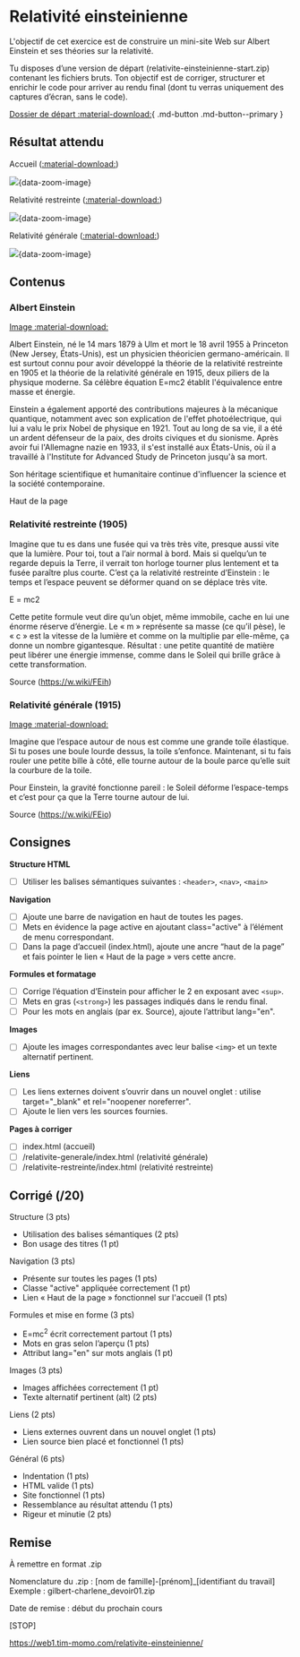 # Relativité einsteinienne

L'objectif de cet exercice est de construire un mini-site Web sur Albert Einstein et ses théories sur la relativité.

Tu disposes d’une version de départ (relativite-einsteinienne-start.zip) contenant les fichiers bruts.
Ton objectif est de corriger, structurer et enrichir le code pour arriver au rendu final (dont tu verras uniquement des captures d’écran, sans le code).

[Dossier de départ :material-download:](./relativite-einsteinienne-depart.zip){ .md-button .md-button--primary }

## Résultat attendu

Accueil ([:material-download:](./preview-index.jpg))

![](./preview-index.jpg){data-zoom-image}

Relativité restreinte ([:material-download:](./preview-relativite-restreinte.jpg))

![](./preview-relativite-restreinte.jpg){data-zoom-image}

Relativité générale ([:material-download:](./preview-relativite-generale.jpg))

![](./preview-relativite-generale.jpg){data-zoom-image}

## Contenus

### Albert Einstein

[Image :material-download:](./einstein-nobel.png)

Albert Einstein, né le 14 mars 1879 à Ulm et mort le 18 avril 1955 à Princeton (New Jersey, États-Unis), est un physicien théoricien germano-américain. Il est surtout connu pour avoir développé la théorie de la relativité restreinte en 1905 et la théorie de la relativité générale en 1915, deux piliers de la physique moderne. Sa célèbre équation E=mc2 établit l'équivalence entre masse et énergie.

Einstein a également apporté des contributions majeures à la mécanique quantique, notamment avec son explication de l'effet photoélectrique, qui lui a valu le prix Nobel de physique en 1921. Tout au long de sa vie, il a été un ardent défenseur de la paix, des droits civiques et du sionisme. Après avoir fui l'Allemagne nazie en 1933, il s'est installé aux États-Unis, où il a travaillé à l'Institute for Advanced Study de Princeton jusqu'à sa mort.

Son héritage scientifique et humanitaire continue d'influencer la science et la société contemporaine.

Haut de la page

### Relativité restreinte (1905)

Imagine que tu es dans une fusée qui va très très vite, presque aussi vite que la lumière. Pour toi, tout a l’air normal à bord. Mais si quelqu’un te regarde depuis la Terre, il verrait ton horloge tourner plus lentement et ta fusée paraître plus courte. C’est ça la relativité restreinte d’Einstein : le temps et l’espace peuvent se déformer quand on se déplace très vite.

E = mc2

Cette petite formule veut dire qu’un objet, même immobile, cache en lui une énorme réserve d’énergie. Le « m » représente sa masse (ce qu’il pèse), le « c » est la vitesse de la lumière et comme on la multiplie par elle-même, ça donne un nombre gigantesque. Résultat : une petite quantité de matière peut libérer une énergie immense, comme dans le Soleil qui brille grâce à cette transformation.

Source (<https://w.wiki/FEih>)

### Relativité générale (1915)

[Image :material-download:](./gravity.webp)

Imagine que l’espace autour de nous est comme une grande toile élastique. Si tu poses une boule lourde dessus, la toile s’enfonce. Maintenant, si tu fais rouler une petite bille à côté, elle tourne autour de la boule parce qu’elle suit la courbure de la toile.

Pour Einstein, la gravité fonctionne pareil : le Soleil déforme l’espace-temps et c’est pour ça que la Terre tourne autour de lui.

Source (<https://w.wiki/FEio>)

## Consignes

**Structure HTML**

- [ ] Utiliser les balises sémantiques suivantes : `<header>`, `<nav>`, `<main>`

**Navigation**

- [ ] Ajoute une barre de navigation en haut de toutes les pages.
- [ ] Mets en évidence la page active en ajoutant class="active" à l’élément de menu correspondant.
- [ ] Dans la page d’accueil (index.html), ajoute une ancre “haut de la page” et fais pointer le lien « Haut de la page » vers cette ancre.

**Formules et formatage**

- [ ] Corrige l’équation d’Einstein pour afficher le 2 en exposant avec `<sup>`.
- [ ] Mets en gras (`<strong>`) les passages indiqués dans le rendu final.
- [ ] Pour les mots en anglais (par ex. Source), ajoute l’attribut lang="en".

**Images**

- [ ] Ajoute les images correspondantes avec leur balise `<img>` et un texte alternatif pertinent.

**Liens**

- [ ] Les liens externes doivent s’ouvrir dans un nouvel onglet : utilise target="_blank" et rel="noopener noreferrer".
- [ ] Ajoute le lien vers les sources fournies.

**Pages à corriger**

- [ ] index.html (accueil)
- [ ] /relativite-generale/index.html (relativité générale)
- [ ] /relativite-restreinte/index.html (relativité restreinte)

## Corrigé (/20)

Structure (3 pts)

* Utilisation des balises sémantiques (2 pts)
* Bon usage des titres (1 pt)

Navigation (3 pts)

* Présente sur toutes les pages (1 pts)
* Classe "active" appliquée correctement (1 pt)
* Lien « Haut de la page » fonctionnel sur l'accueil (1 pts)

Formules et mise en forme (3 pts)

* E=mc<sup>2</sup> écrit correctement partout (1 pts)
* Mots en gras selon l’aperçu (1 pts)
* Attribut lang="en" sur mots anglais (1 pt)

Images (3 pts)

* Images affichées correctement (1 pt)
* Texte alternatif pertinent (alt) (2 pts)

Liens (2 pts)

* Liens externes ouvrent dans un nouvel onglet (1 pts)
* Lien source bien placé et fonctionnel (1 pts)

Général (6 pts)

* Indentation (1 pts)
* HTML valide (1 pts)
* Site fonctionnel (1 pts)
* Ressemblance au résultat attendu (1 pts)
* Rigeur et minutie (2 pts)

## Remise

À remettre en format .zip

Nomenclature du .zip : [nom de famille]-[prénom]_[identifiant du travail]
Exemple : gilbert-charlene_devoir01.zip

Date de remise : début du prochain cours

[STOP]

https://web1.tim-momo.com/relativite-einsteinienne/
